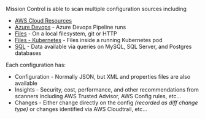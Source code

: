 Mission Control is able to scan multiple configuration sources including

- [AWS Cloud Resources](./aws.md)
- [Azure Devops](./azure-devops.md) - Azure Devops Pipeline runs
- [Files](./file.md) - On a local filesystem, git or HTTP
- [Files - Kubernetes](./kubernetes-file.md) - Files inside a running Kubernetes pod
- [SQL](./sql.md) - Data available via queries on MySQL, SQL Server, and Postgres databases

Each configuration has:

- Configuration - Normally JSON, but XML and properties files are also available
- Insights - Security, cost, performance, and other recommendations from scanners including AWS Trusted Advisor, AWS Config rules, etc...
- Changes - Either change directly on the config _(recorded as diff change type)_ or changes identified via AWS Cloudtrail, etc...
